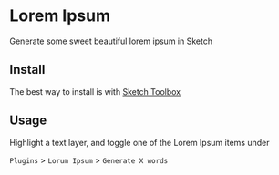 # Lorem Ipsum
Generate some sweet beautiful lorem ipsum in Sketch

## Install
The best way to install is with [Sketch Toolbox](http://sketchtoolbox.com/)

## Usage
Highlight a text layer, and toggle one of the Lorem Ipsum items under

`Plugins` > `Lorum Ipsum` > `Generate X words`

